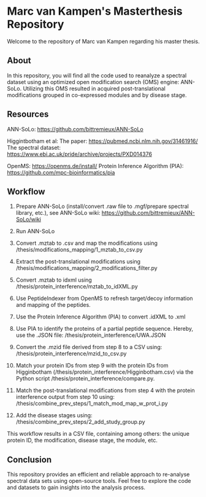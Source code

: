 # Marc van Kampen's Masterthesis Repository
Welcome to the repository of Marc van Kampen regarding his master thesis.

## About
In this repository, you will find all the code used to reanalyze a spectral dataset using an optimized open modification search (OMS) engine: ANN-SoLo. Utilizing this OMS resulted in acquired post-translational modifications grouped in co-expressed modules and by disease stage.

## Resources

ANN-SoLo: https://github.com/bittremieux/ANN-SoLo

Higgintbotham et al:
  The paper: https://pubmed.ncbi.nlm.nih.gov/31461916/
  The spectral dataset: https://www.ebi.ac.uk/pride/archive/projects/PXD014376
  
OpenMS: https://openms.de/install/
Protein Inference Algorithm (PIA): https://github.com/mpc-bioinformatics/pia

## Workflow
1. Prepare ANN-SoLo (install/convert .raw file to .mgf/prepare spectral library, etc.), see ANN-SoLo wiki: https://github.com/bittremieux/ANN-SoLo/wiki
2. Run ANN-SoLo

3. Convert .mztab to .csv and map the modifications using /thesis/modifications_mapping/1_mztab_to_csv.py
4. Extract the post-translational modifications using /thesis/modifications_mapping/2_modifications_filter.py

5. Convert .mztab to idxml using /thesis/protein_interference/mztab_to_idXML.py
6. Use PeptideIndexer from OpenMS to refresh target/decoy information and mapping of the peptides.
7. Use the Protein Inference Algorithm (PIA) to convert .idXML to .xml
8. Use PIA to identify the proteins of a partial peptide sequence. Hereby, use the .JSON file: /thesis/protein_interference/UWA.JSON
9. Convert the .mzid file derived from step 8 to a CSV using: /thesis/protein_interference/mzid_to_csv.py
10. Match your protein IDs from step 9 with the protein IDs from Higginbotham (/thesis/protein_interference/Higginbotham.csv) via the Python script /thesis/protein_interference/compare.py.

11. Match the post-translational modifications from step 4 with the protein interference output from step 10 using: /thesis/combine_prev_steps/1_match_mod_map_w_prot_i.py
12. Add the disease stages using: /thesis/combine_prev_steps/2_add_study_group.py

This workflow results in a CSV file, containing among others: the unique protein ID, the modification, disease stage, the module, etc.

## Conclusion
This repository provides an efficient and reliable approach to re-analyse spectral data sets using open-source tools. Feel free to explore the code and datasets to gain insights into the analysis process.




  
 
  






